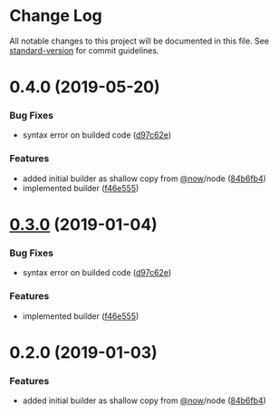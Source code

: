 # Change Log

All notable changes to this project will be documented in this file. See [standard-version](https://github.com/conventional-changelog/standard-version) for commit guidelines.

<a name="0.4.0"></a>
# 0.4.0 (2019-05-20)


### Bug Fixes

* syntax error on builded code ([d97c62e](https://github.com/lucasconstantino/now-micro/commit/d97c62e))


### Features

* added initial builder as shallow copy from [@now](https://github.com/now)/node ([84b6fb4](https://github.com/lucasconstantino/now-micro/commit/84b6fb4))
* implemented builder ([f46e555](https://github.com/lucasconstantino/now-micro/commit/f46e555))



<a name="0.3.0"></a>
# [0.3.0](https://github.com/lucasconstantino/now-micro/compare/v0.2.0...v0.3.0) (2019-01-04)


### Bug Fixes

* syntax error on builded code ([d97c62e](https://github.com/lucasconstantino/now-micro/commit/d97c62e))


### Features

* implemented builder ([f46e555](https://github.com/lucasconstantino/now-micro/commit/f46e555))



<a name="0.2.0"></a>
# 0.2.0 (2019-01-03)


### Features

* added initial builder as shallow copy from [@now](https://github.com/now)/node ([84b6fb4](https://github.com/lucasconstantino/now-micro/commit/84b6fb4))

